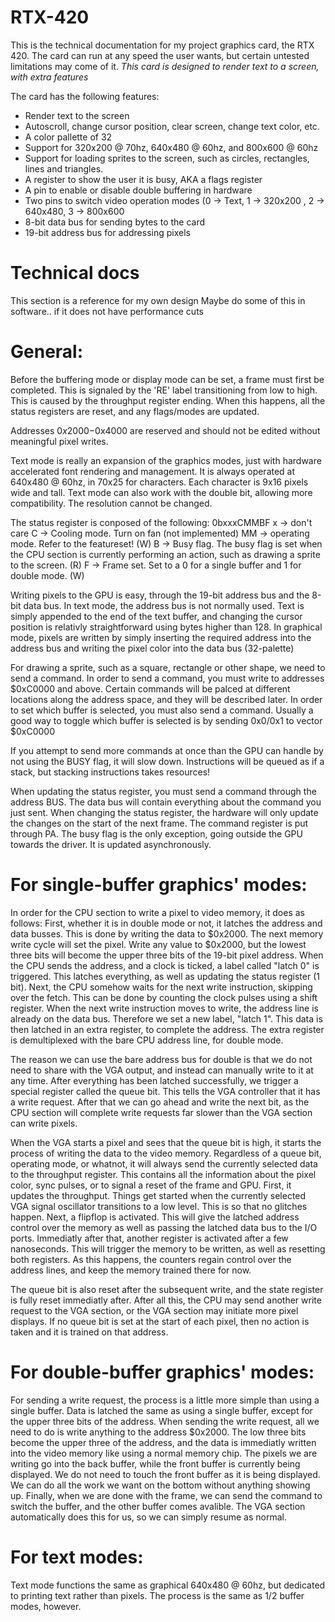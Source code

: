 # RTX-420
This is the technical documentation for my project graphics card, the RTX 420.
The card can run at any speed the user wants, but certain untested limitations may come of it.
*This card is designed to render text to a screen, with extra features*

The card has the following features:
  - Render text to the screen
  - Autoscroll, change cursor position, clear screen, change text color, etc.
  - A color pallette of 32
  - Support for 320x200 @ 70hz, 640x480 @ 60hz, and 800x600 @ 60hz
  - Support for loading sprites to the screen, such as circles, rectangles, lines and triangles.
  - A register to show the user it is busy, AKA a flags register
  - A pin to enable or disable double buffering in hardware
  - Two pins to switch video operation modes (0 -> Text, 1 -> 320x200 , 2 -> 640x480, 3 -> 800x600
  - 8-bit data bus for sending bytes to the card
  - 19-bit address bus for addressing pixels

# Technical docs
This section is a reference for my own design
Maybe do some of this in software.. if it does not have performance cuts

# General:
  Before the buffering mode or display mode can be set, a frame must first be completed. This is signaled by the 'RE' label transitioning from low to high.
  This is caused by the throughput register ending. When this happens, all the status registers are reset, and any flags/modes are updated.

  Addresses $0x2000-$0x4000 are reserved and should not be edited without meaningful pixel writes.

  Text mode is really an expansion of the graphics modes, just with hardware accelerated font rendering and management. It is always operated at 640x480 @ 60hz,
  in 70x25 for characters. Each character is 9x16 pixels wide and tall. Text mode can also work with the double bit, allowing more compatibility. The resolution
  cannot be changed.

  The status register is conposed of the following:
  0bxxxCMMBF
  x -> don't care
  C -> Cooling mode. Turn on fan (not implemented)
  MM -> operating mode. Refer to the featureset! (W)
  B -> Busy flag. The busy flag is set when the CPU section is currently performing an action, such as drawing a sprite to the screen. (R)
  F -> Frame set. Set to a 0 for a single buffer and 1 for double mode. (W)

  Writing pixels to the GPU is easy, through the 19-bit address bus and the 8-bit data bus. In text mode, the address bus is not normally used. Text is simply
  appended to the end of the text buffer, and changing the cursor position is relativly straightforward using bytes higher than 128.
  In graphical mode, pixels are written by simply inserting the required address into the address bus and writing the pixel color into the data bus (32-palette)

  For drawing a sprite, such as a square, rectangle or other shape, we need to send a command. In order to send a command, you must write to addresses $0xC0000 and above.
  Certain commands will be palced at different locations along the address space, and they will be described later.
  In order to set which buffer is selected, you must also send a command. Usually a good way to toggle which buffer is selected is by sending 0x0/0x1 to vector $0xC0000

  If you attempt to send more commands at once than the GPU can handle by not using the BUSY flag, it will slow down. Instructions will be queued as if a stack, but stacking
  instructions takes resources!

  When updating the status register, you must send a command through the address BUS. The data bus will contain everything about the command you just sent. When changing the status register,
  the hardware will only update the changes on the start of the next frame. The command register is put through PA. The busy flag is the only exception, going outside the GPU
  towards the driver. It is updated asynchronously.

# For single-buffer graphics' modes:
  In order for the CPU section to write a pixel to video memory, it does as follows:
  First, whether it is in double mode or not, it latches the address and data busses. This is done by writing the data to $0x2000.
  The next memory write cycle will set the pixel. Write any value to $0x2000, but the lowest three bits will become the upper three bits of the 19-bit pixel address.
  When the CPU sends the address, and a clock is ticked, a label called "latch 0" is triggered. This latches everything, as well as updating the status register (1 bit).
  Next, the CPU somehow waits for the next write instruction, skipping over the fetch. This can be done by counting the clock pulses using a shift register.
  When the next write instruction moves to write, the address line is already on the data bus. Therefore we set a new label, "latch 1".
  This data is then latched in an extra register, to complete the address. The extra register is demultiplexed with the bare CPU address line, for double mode.

  The reason we can use the bare address bus for double is that we do not need to share with the VGA output, and instead can manually write to it at any time. 
  After everything has been latched successfully, we trigger a special register called the queue bit. This tells the VGA controller that it has a write request.
  After that we can go ahead and write the next bit, as the CPU section will complete write requests far slower than the VGA section can write pixels.

  When the VGA starts a pixel and sees that the queue bit is high, it starts the process of writing the data to the video memory. Regardless of a queue bit, operating mode, or whatnot,
  it will always send the currently selected data to the throughput register. This contains all the information about the pixel color, sync pulses, or to signal a reset of the frame and GPU.
  First, it updates the throughput. Things get started when the currently selected VGA signal oscillator transitions to a low level.
  This is so that no glitches happen. Next, a flipflop is activated. This will give the latched address control over the memory as well as passing the latched
  data bus to the I/O ports. Immediatly after that, another register is activated after a few nanoseconds. This will trigger the memory to be written, as well as resetting both registers.
  As this happens, the counters regain control over the address lines, and keep the memory trained there for now.

  The queue bit is also reset after the subsequent write, and the state register is fully reset immediatly after. After all this, the CPU may send another write request to the VGA section,
  or the VGA section may initiate more pixel displays. If no queue bit is set at the start of each pixel, then no action is taken and it is trained on that address.

# For double-buffer graphics' modes:
  For sending a write request, the process is a little more simple than using a single buffer. Data is latched the same as using a single buffer, except for the upper three bits of the address.
  When sending the write request, all we need to do is write anything to the address $0x2000. The low three bits become the upper three of the address, and the data is immediatly written into
  the video memory like using a normal memory chip. The pixels we are writing go into the back buffer, while the front buffer is currently being displayed. We do not need to touch the front buffer
  as it is being displayed. We can do all the work we want on the bottom without anything showing up. Finally, when we are done with the frame, we can send the command to switch the buffer,
  and the other buffer comes avalible. The VGA section automatically does this for us, so we can simply resume as normal.

# For text modes:
  Text mode functions the same as graphical 640x480 @ 60hz, but dedicated to printing text rather than pixels. The process is the same as 1/2 buffer modes, however.

